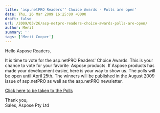 ```yaml
---
title: 'asp.netPRO Readers'' Choice Awards - Polls are open'
date: Thu, 26 Mar 2009 16:25:00 +0000
draft: false
url: /2009/03/26/asp-netpro-readers-choice-awards-polls-are-open/
author: Merit
summary: ''
tags: ['Merit Cooper']
---
```


Hello Aspose Readers,

It is time to vote for the asp.netPRO Readers' Choice Awards. This is your chance to vote for your favorite  Aspose products. If Aspose products has made your development easier, here is your way to show us. The polls will be open until April 25th. The winners will be published in the August 2009 issue of asp.netPRO as well as the asp.netPRO newsletter.

[Click here to be taken to the Polls][1]

Thank you,  
Sales, Aspose Pty Ltd




[1]: http://www.aspnetpro.com/awards/default.asp



